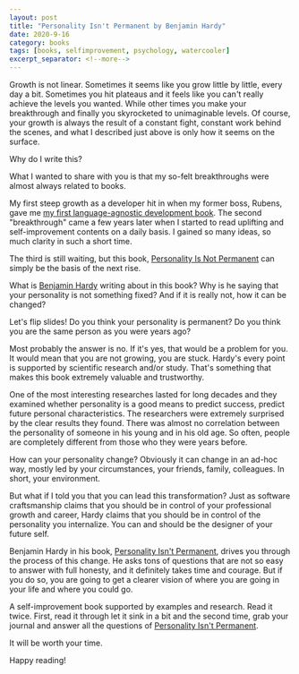 ```yaml
---
layout: post
title: "Personality Isn't Permanent by Benjamin Hardy"
date: 2020-9-16
category: books
tags: [books, selfimprovement, psychology, watercooler]
excerpt_separator: <!--more-->
---
```

Growth is not linear. Sometimes it seems like you grow little by little, every day a bit. Sometimes you hit plateaus and it feels like you can't really achieve the levels you wanted. While other times you make your breakthrough and finally you skyrocketed to unimaginable levels. Of course, your growth is always the result of a constant fight, constant work behind the scenes, and what I described just above is only how it seems on the surface.
<!--more-->
Why do I write this?

What I wanted to share with you is that my so-felt breakthroughs were almost always related to books.

My first steep growth as a developer hit in when my former boss, Rubens, gave me [my first language-agnostic development book](https://amzn.to/2BMjbKQ). The second "breakthrough" came a few years later when I started to read uplifting and self-improvement contents on a daily basis. I gained so many ideas, so much clarity in such a short time.

The third is still waiting, but this book, [Personality Is Not Permanent](https://amzn.to/3iHXCvv) can simply be the basis of the next rise.

What is [Benjamin Hardy](https://benjaminhardy.com/) writing about in this book? Why is he saying that your personality is not something fixed? And if it is really not, how it can be changed?

Let's flip slides! Do you think your personality is permanent? Do you think you are the same person as you were years ago?

Most probably the answer is no. If it's yes, that would be a problem for you. It would mean that you are not growing, you are stuck. Hardy's every point is supported by scientific research and/or study. That's something that makes this book extremely valuable and trustworthy.

One of the most interesting researches lasted for long decades and they examined whether personality is a good means to predict success, predict future personal characteristics. The researchers were extremely surprised by the clear results they found. There was almost no correlation between the personality of someone in his young and in his old age. So often, people are completely different from those who they were years before.

How can your personality change? Obviously it can change in an ad-hoc way, mostly led by your circumstances, your friends, family, colleagues. In short, your environment.

But what if I told you that you can lead this transformation? Just as software craftsmanship claims that you should be in control of your professional growth and career, Hardy claims that you should be in control of the personality you internalize. You can and should be the designer of your future self.

Benjamin Hardy in his book, [Personality Isn't Permanent](https://amzn.to/3iHXCvv), drives you through the process of this change. He asks tons of questions that are not so easy to answer with full honesty, and it definitely takes time and courage. But if you do so, you are going to get a clearer vision of where you are going in your life and where you could go.

A self-improvement book supported by examples and research. Read it twice. First, read it through let it sink in a bit and the second time, grab your journal and answer all the questions of [Personality Isn't Permanent](https://amzn.to/3iHXCvv).

It will be worth your time.

Happy reading!
